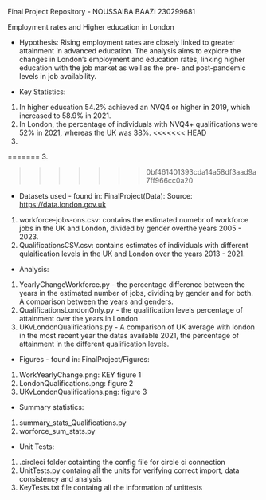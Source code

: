 Final Project Repository - NOUSSAIBA BAAZI 230299681

Employment rates and Higher education in London

- Hypothesis: Rising employment rates are closely linked to greater attainment in advanced education.
The analysis aims to explore the changes in London’s employment and education rates, linking higher education with the job market as well as the pre- and post-pandemic levels in job availability.

- Key Statistics: 
1. In higher education 54.2% achieved an NVQ4 or higher in 2019, which increased
to 58.9% in 2021.
2. In London, the percentage of individuals with NVQ4+ qualifications were 52% in 2021, whereas the UK was 38%.
<<<<<<< HEAD
3. 
=======
3.
>>>>>>> 0bf461401393cda14a58df3aad9a7ff966cc0a20

- Datasets used - found in: FinalProject(Data):
Source: https://data.london.gov.uk
1. workforce-jobs-ons.csv: contains the estimated numebr of workforce jobs in the UK and London, 
divided by gender overthe years 2005 - 2023.
2. QualificationsCSV.csv: contains estimates of individuals with different qulaification levels in the UK and
London over the years 2013 - 2021.

- Analysis:
1. YearlyChangeWorkforce.py - the percentage difference between the years in the estimated number of jobs, dividing by gender and for both. A comparison between the years and genders.
2. QualificationsLondonOnly.py - the qualification levels percentage of attainment over the years in London
3. UKvLondonQualifications.py - A comparison of UK average with london in the most recent year the datas available 2021, the percentage of attainment in the different qualification levels.

- Figures - found in: FinalProject/Figures:
1. WorkYearlyChange.png: KEY figure 1
2. LondonQualifications.png: figure 2
3. UKvLondonQualifications.png: figure 3

- Summary statistics:
1. summary_stats_Qualifications.py
2. worforce_sum_stats.py

- Unit Tests:
1. .circleci folder cotainting the config file for circle ci connection
2. UnitTests.py containg all the units for verifying correct import, data consistency and analysis
3. KeyTests.txt file containg all rhe information of unittests



